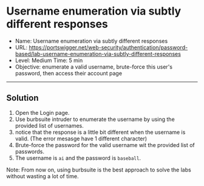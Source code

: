 # Username enumeration via subtly different responses
- Name: Username enumeration via subtly different responses
- URL: https://portswigger.net/web-security/authentication/password-based/lab-username-enumeration-via-subtly-different-responses
- Level: Medium Time: 5 min
- Objective: enumerate a valid username, brute-force this user's password, then access their account page
---------------------------------------------------------------------------------


## Solution
1. Open the Login page.
2. Use burbsuite intruder to enumerate the username by using the provided list of usernames.
3. notice that the response is a little bit different when the username is valid. (The error mesasge have 1 different character)
4. Brute-force the password for the valid username wit the provided list of passwords.
5. The username is `ai` and the password is `baseball`.


Note: From now on, using burbsuite is the best approach to solve the labs without wasting a lot of time.